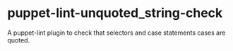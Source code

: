 puppet-lint-unquoted_string-check
=================================

A puppet-lint plugin to check that selectors and case statements cases are quoted.
